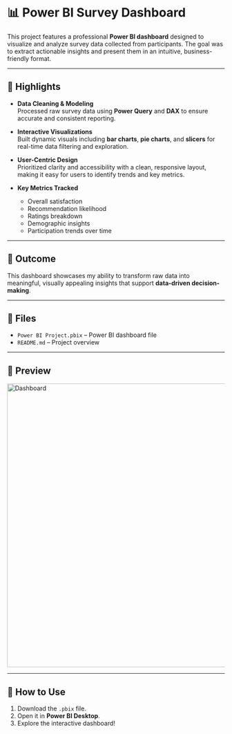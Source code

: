 # 📊 Power BI Survey Dashboard

This project features a professional **Power BI dashboard** designed to visualize and analyze survey data collected from participants. The goal was to extract actionable insights and present them in an intuitive, business-friendly format.

---

## 🔧 Highlights

- **Data Cleaning & Modeling**  
  Processed raw survey data using **Power Query** and **DAX** to ensure accurate and consistent reporting.

- **Interactive Visualizations**  
  Built dynamic visuals including **bar charts**, **pie charts**, and **slicers** for real-time data filtering and exploration.

- **User-Centric Design**  
  Prioritized clarity and accessibility with a clean, responsive layout, making it easy for users to identify trends and key metrics.

- **Key Metrics Tracked**
  - Overall satisfaction  
  - Recommendation likelihood  
  - Ratings breakdown  
  - Demographic insights  
  - Participation trends over time

---

## 🎯 Outcome

This dashboard showcases my ability to transform raw data into meaningful, visually appealing insights that support **data-driven decision-making**.

---

## 📁 Files

- `Power BI Project.pbix` – Power BI dashboard file  
- `README.md` – Project overview

---

## 📸 Preview

<img width="1165" height="656" alt="Dashboard" src="https://github.com/user-attachments/assets/4c771900-a3f7-4407-8e99-9c61e3d703ad" />


---

## 🚀 How to Use

1. Download the `.pbix` file.
2. Open it in **Power BI Desktop**.
3. Explore the interactive dashboard!


